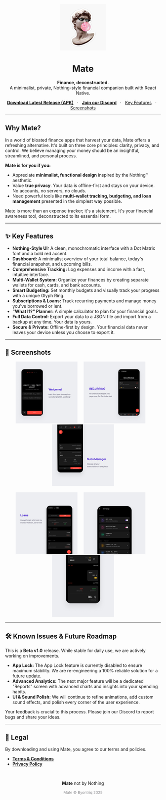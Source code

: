 <div align="center">
  <img src="https://raw.githubusercontent.com/shahriaravi/MateApp/main/assets/icon.png" alt="Mate App Logo" width="150" />
  <h1 align="center">Mate</h1>
  <p align="center">
    <strong>Finance, deconstructed.</strong>
    <br />
    A minimalist, private, Nothing-style financial companion built with React Native.
  </p>
  <p align="center">
    <a href="https://github.com/shahriaravi/MateApp/releases/latest"><strong>Download Latest Release (APK)</strong></a>
    &nbsp;&nbsp;·&nbsp;&nbsp;
    <a href="https://discord.gg/Tadda5xDXG"><strong>Join our Discord</strong></a>
    &nbsp;&nbsp;·&nbsp;&nbsp;
    <a href="#-key-features">Key Features</a>
    &nbsp;&nbsp;·&nbsp;&nbsp;
    <a href="#-screenshots">Screenshots</a>
  </p>
</div>

---

## Why Mate?

In a world of bloated finance apps that harvest your data, Mate offers a refreshing alternative. It's built on three core principles: clarity, privacy, and control. We believe managing your money should be an insightful, streamlined, and personal process.

**Mate is for you if you:**
- Appreciate **minimalist, functional design** inspired by the Nothing™ aesthetic.
- Value **true privacy**. Your data is offline-first and stays on your device. No accounts, no servers, no clouds.
- Need powerful tools like **multi-wallet tracking, budgeting, and loan management** presented in the simplest way possible.

Mate is more than an expense tracker; it's a statement. It's your financial awareness tool, deconstructed to its essential form.

---

## ✨ Key Features

-   **Nothing-Style UI:** A clean, monochromatic interface with a Dot Matrix font and a bold red accent.
-   **Dashboard:** A minimalist overview of your total balance, today's financial snapshot, and upcoming bills.
-   **Comprehensive Tracking:** Log expenses and income with a fast, intuitive interface.
-   **Multi-Wallet System:** Organize your finances by creating separate wallets for cash, cards, and bank accounts.
-   **Smart Budgeting:** Set monthly budgets and visually track your progress with a unique Glyph Ring.
-   **Subscriptions & Loans:** Track recurring payments and manage money you've borrowed or lent.
-   **"What If?" Planner:** A simple calculator to plan for your financial goals.
-   **Full Data Control:** Export your data to a JSON file and import from a backup at any time. Your data is yours.
-   **Secure & Private:** Offline-first by design. Your financial data never leaves your device unless you choose to export it.

---

## 📸 Screenshots

<p align="center">
  <img src="https://raw.githubusercontent.com/shahriaravi/MateApp/main/assets/11.png" width="200" alt="Screenshot 1"/>
  &nbsp;&nbsp;&nbsp;
  <img src="https://raw.githubusercontent.com/shahriaravi/MateApp/main/assets/12.png" width="200" alt="Screenshot 2"/>
  &nbsp;&nbsp;&nbsp;
  <img src="https://raw.githubusercontent.com/shahriaravi/MateApp/main/assets/13.png" width="200" alt="Screenshot 3"/>
  <br /><br />
  <img src="https://raw.githubusercontent.com/shahriaravi/MateApp/main/assets/14.png" width="200" alt="Screenshot 4"/>
  &nbsp;&nbsp;&nbsp;
  <img src="https://raw.githubusercontent.com/shahriaravi/MateApp/main/assets/15.png" width="200" alt="Screenshot 5"/>
  &nbsp;&nbsp;&nbsp;
  <img src="https://raw.githubusercontent.com/shahriaravi/MateApp/main/assets/16.png" width="200" alt="Screenshot 6"/>
</p>

---

## 🛠️ Known Issues & Future Roadmap

This is a **Beta v1.0** release. While stable for daily use, we are actively working on improvements.

-   **App Lock:** The App Lock feature is currently disabled to ensure maximum stability. We are re-engineering a 100% reliable solution for a future update.
-   **Advanced Analytics:** The next major feature will be a dedicated "Reports" screen with advanced charts and insights into your spending habits.
-   **UI & Sound Polish:** We will continue to refine animations, add custom sound effects, and polish every corner of the user experience.

Your feedback is crucial to this process. Please join our Discord to report bugs and share your ideas.

---

## 📜 Legal

By downloading and using Mate, you agree to our terms and policies.

-   [**Terms & Conditions**](./TERMS.md)
-   [**Privacy Policy**](./PRIVACY.md)

<div align="center">
  <br />
  <p><strong>Mate</strong> not by Nothing</p>
  <p style="font-size: 12px; color: #8A8A8E;">Mate © Byontriq 2025</p>
</div>
